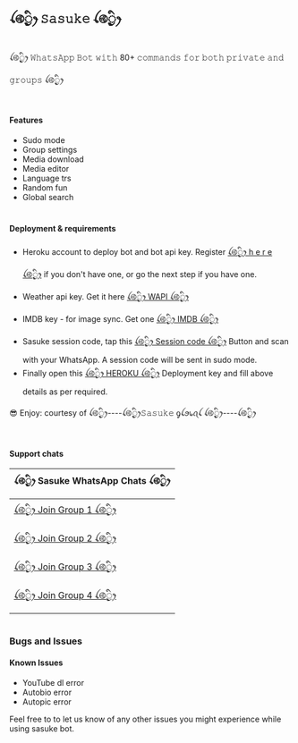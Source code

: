 ## ꪶ࿋྄ིᤢꫂ 𝚂𝚊𝚜𝚞𝚔𝚎 ꪶ࿋྄ིᤢꫂ
ꪶ࿋྄ིᤢꫂ 𝚆𝚑𝚊𝚝𝚜𝙰𝚙𝚙 𝙱𝚘𝚝 𝚠𝚒𝚝𝚑 80+ 𝚌𝚘𝚖𝚖𝚊𝚗𝚍𝚜 𝚏𝚘𝚛 𝚋𝚘𝚝𝚑 𝚙𝚛𝚒𝚟𝚊𝚝𝚎 𝚊𝚗𝚍 𝚐𝚛𝚘𝚞𝚙𝚜 ꪶ࿋྄ིᤢꫂ

#
#### Features

- Sudo mode 
- Group settings
- Media download
- Media editor
- Language trs
- Random fun
- Global search
#
#### Deployment & requirements
- Heroku account to deploy bot and bot api key. Register [ꪶ࿋྄ིᤢꫂ h e r e ꪶ࿋྄ིᤢꫂ](https://heroku.com) if you don't have one, or go the next step if you have one.
- Weather api key. Get it here [ꪶ࿋྄ིᤢꫂ WAPI ꪶ࿋྄ིᤢꫂ](weather.org)
- IMDB key - for image sync. Get one [ꪶ࿋྄ིᤢꫂ IMDB ꪶ࿋྄ིᤢꫂ](i.bb)
- Sasuke session code, tap this [ꪶ࿋྄ིᤢꫂ Session code ꪶ࿋྄ིᤢꫂ](replit.com/@krakinz/Sasuke) Button and scan with your WhatsApp. A session code will be sent in sudo mode.
- Finally open this [ꪶ࿋྄ིᤢꫂ HEROKU ꪶ࿋྄ིᤢꫂ](https://heroku.com?template=https://github.com/krakinz/sasuke.git) Deployment key and fill above details as per required.

😎 Enjoy: courtesy of ꪶ࿋྄ིᤢꫂ----ꪶ࿋྄ིᤢꫂ𝚂𝚊𝚜𝚞𝚔𝚎 ​ᧁꪶ​ꪮ​᥇ꪖꪶ ꪶ࿋྄ིᤢꫂ----ꪶ࿋྄ིᤢꫂ

#
#### Support chats

|ꪶ࿋྄ིᤢꫂ Sasuke WhatsApp Chats ꪶ࿋྄ིᤢꫂ|
|-|
| [ꪶ࿋྄ིᤢꫂ  Join Group 1  ꪶ࿋྄ིᤢꫂ](link.com)|
| [ꪶ࿋྄ིᤢꫂ  Join Group 2  ꪶ࿋྄ིᤢꫂ](link.com)|
| [ꪶ࿋྄ིᤢꫂ  Join Group 3  ꪶ࿋྄ིᤢꫂ](link.com)|
| [ꪶ࿋྄ིᤢꫂ  Join Group 4  ꪶ࿋྄ིᤢꫂ](link.com)|
#
### Bugs and Issues
#### Known Issues
- YouTube dl error
- Autobio error
- Autopic error

Feel free to to let us know of any other issues you might experience while using sasuke bot.

